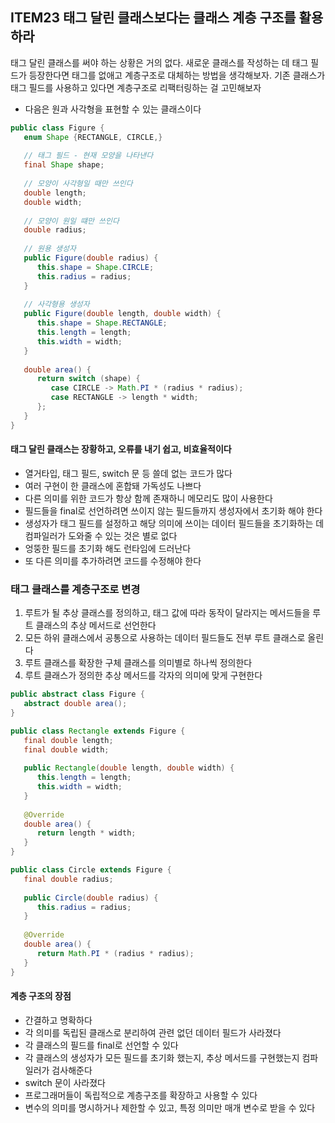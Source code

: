 ## ITEM23 태그 달린 클래스보다는 클래스 계층 구조를 활용하라

>
 태그 달린 클래스를 써야 하는 상황은 거의 없다. 새로운 클래스를 작성하는 데 태그 필드가 등장한다면 태그를 없애고 계층구조로 대체하는 방법을 생각해보자. 기존 클래스가 태그 필드를 사용하고 있다면 계층구조로 리팩터링하는 걸 고민해보자

- 다음은 원과 사각형을 표현할 수 있는 클래스이다

```Java
public class Figure {  
   enum Shape {RECTANGLE, CIRCLE,}  
  
   // 태그 필드 - 현재 모양을 나타낸다  
   final Shape shape;  
  
   // 모양이 사각형일 때만 쓰인다  
   double length;  
   double width;  
  
   // 모양이 원일 떄만 쓰인다  
   double radius;  
  
   // 원용 생성자  
   public Figure(double radius) {  
      this.shape = Shape.CIRCLE;  
      this.radius = radius;  
   }  
  
   // 사각형용 생성자  
   public Figure(double length, double width) {  
      this.shape = Shape.RECTANGLE;  
      this.length = length;  
      this.width = width;  
   }  
  
   double area() {  
      return switch (shape) {  
         case CIRCLE -> Math.PI * (radius * radius);  
         case RECTANGLE -> length * width;  
      };  
   }  
}
```

#### 태그 달린 클래스는 장황하고, 오류를 내기 쉽고, 비효율적이다
- 열거타입, 태그 필드, switch 문 등 쓸데 없는 코드가 많다
- 여러 구현이 한 클래스에 혼합돼 가독성도 나쁘다
- 다른 의미를 위한 코드가 항상 함께 존재하니 메모리도 많이 사용한다
- 필드들을 final로 선언하려면 쓰이지 않는 필드들까지 생성자에서 초기화 해야 한다
- 생성자가 태그 필드를 설정하고 해당 의미에 쓰이는 데이터 필드들을 초기화하는 데 컴파일러가 도와줄 수 있는 것은 별로 없다
- 엉뚱한 필드를 초기화 해도 런타임에 드러난다
- 또 다른 의미를 추가하려면 코드를 수정해야 한다

### 태그 클래스를 계층구조로 변경
1. 루트가 될 추상 클래스를 정의하고, 태그 값에 따라 동작이 달라지는 메서드들을 루트 클래스의 추상 메서드로 선언한다
2. 모든 하위 클래스에서 공통으로 사용하는 데이터 필드들도 전부 루트 클래스로 올린다
3. 루트 클래스를 확장한 구체 클래스를 의미별로 하나씩 정의한다
4. 루트 클래스가 정의한 추상 메서드를 각자의 의미에 맞게 구현한다

```Java
public abstract class Figure {  
   abstract double area();  
}
```

```Java
public class Rectangle extends Figure {  
   final double length;  
   final double width;  
  
   public Rectangle(double length, double width) {  
      this.length = length;  
      this.width = width;  
   }  
  
   @Override  
   double area() {  
      return length * width;  
   }  
}
```

```Java
public class Circle extends Figure {  
   final double radius;  
  
   public Circle(double radius) {  
      this.radius = radius;  
   }  
  
   @Override  
   double area() {  
      return Math.PI * (radius * radius);  
   }  
}
```

#### 계층 구조의 장점
- 간결하고 명확하다
- 각 의미를 독립된 클래스로 분리하여 관련 없던 데이터 필드가 사라졌다
- 각 클래스의 필드를 final로 선언할 수 있다
- 각 클래스의 생성자가 모든 필드를 초기화 했는지, 추상 메서드를 구현했는지 컴파일러가 검사해준다
- switch 문이 사라졌다
- 프로그래머들이 독립적으로 계층구조를 확장하고 사용할 수 있다
- 변수의 의미를 명시하거나 제한할 수 있고, 특정 의미만 매개 변수로 받을 수 있다
